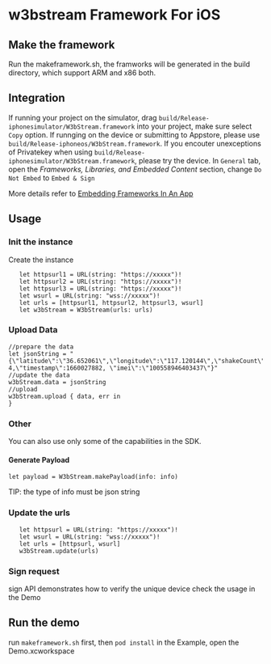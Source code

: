 # w3bstream Framework For iOS

## Make the framework
Run the makeframework.sh, the framworks will be generated in the build directory, which support ARM and x86 both.

## Integration
If running your project on the simulator, drag `build/Release-iphonesimulator/W3bStream.framework` into your project,  make sure select `Copy` option. If runnging on the device or submitting to Appstore, please use `build/Release-iphoneos/W3bStream.framework`. If you encouter unexceptions of Privatekey when using `build/Release-iphonesimulator/W3bStream.framework`, please try the device.
In `General` tab, open the _Frameworks,_ _Libraries, and Embedded Content_ section, change `Do Not Embed` to `Embed & Sign`

More details  refer to [Embedding Frameworks In An App](https://developer.apple.com/library/archive/technotes/tn2435/_index.html)
## Usage

### Init the instance

Create the instance
```
   let httpsurl1 = URL(string: "https://xxxxx")!
   let httpsurl2 = URL(string: "https://xxxxx")!
   let httpsurl3 = URL(string: "https://xxxxx")!
   let wsurl = URL(string: "wss://xxxxx")!
   let urls = [httpsurl1, httpsurl2, httpsurl3, wsurl]
   let w3bStream = W3bStream(urls: urls)
```

### Upload Data
```
//prepare the data
let jsonString = "{\"latitude\":\"36.652061\",\"longitude\":\"117.120144\",\"shakeCount\": 4,\"timestamp\":1660027882, \"imei\":\"100558946403437\"}"
//update the data 
w3bStream.data = jsonString
//upload
w3bStream.upload { data, err in
} 
```

### Other
You can also use only some of the capabilities in the SDK. 
#### Generate Payload  
```
let payload = W3bStream.makePayload(info: info) 
```
TIP: the type of info must be json string

### Update the urls
```
   let httpsurl = URL(string: "https://xxxxx")!
   let wsurl = URL(string: "wss://xxxxx")!
   let urls = [httpsurl, wsurl]
   w3bStream.update(urls)
```



### Sign request
sign API demonstrates how to verify the unique device
check the usage in the Demo


## Run the demo
run `makeframework.sh` first, then `pod install` in the Example, open the Demo.xcworkspace